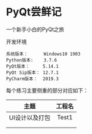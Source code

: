 # PyQt尝鲜记
一个新手小白的PyQt之旅



开发环境

```
系统版本：	   Windows10 1903
Python版本:	 3.7.6
PyQt版本：   	5.14.1
PyQt Sip版本： 12.7.1
PyCharm版本：  2019.3
```



每个练习主要侧重的部分对应如下：

|      主题      | 工程名 |
| :------------: | :----: |
| UI设计以及打包 | Test1  |
|                |        |
|                |        |

